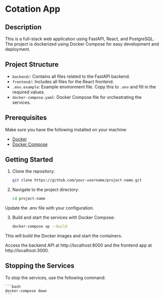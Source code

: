 # Cotation App

## Description

This is a full-stack web application using FastAPI, React, and PostgreSQL. The project is dockerized using Docker Compose for easy development and deployment.

## Project Structure

- `backend/`: Contains all files related to the FastAPI backend.
- `frontend/`: Includes all files for the React frontend.
- `.env.example`: Example environment file. Copy this to `.env` and fill in the required values.
- `docker-compose.yaml`: Docker Compose file for orchestrating the services.

## Prerequisites

Make sure you have the following installed on your machine:

- [Docker](https://docs.docker.com/get-docker/)
- [Docker Compose](https://docs.docker.com/compose/install/)

## Getting Started

1. Clone the repository:

   ```bash
   git clone https://github.com/your-username/project-name.git
   ```

2. Navigate to the project directory:

    ```bash
    cd project-name
    ```

Update the .env file with your configuration.

3. Build and start the services with Docker Compose:

    ```bash
    docker-compose up --build
    ```

This will build the Docker images and start the containers.

Access the backend API at http://localhost:8000 and the frontend app at http://localhost:3000.

## Stopping the Services

To stop the services, use the following command:

    ```bash
    docker-compose down
    ```
